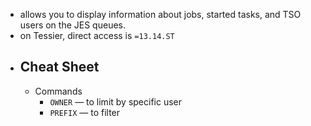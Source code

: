 - allows you to display information about jobs, started tasks, and TSO users on the JES queues.
- on Tessier, direct access is `=13.14.ST`
- ## Cheat Sheet
	- Commands
		- `OWNER` — to limit by specific user
		- `PREFIX` — to filter